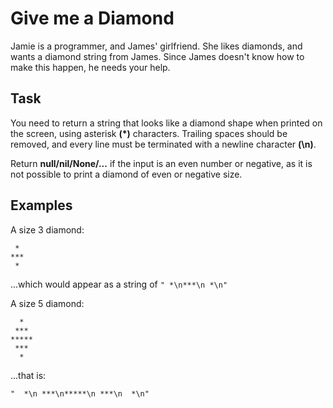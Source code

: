 # Give me a Diamond

Jamie is a programmer, and James' girlfriend. She likes diamonds, and wants a diamond string from James. Since James doesn't know how to make this happen, he needs your help.

## Task

You need to return a string that looks like a diamond shape when printed on the screen, using asterisk **(\*)** characters. Trailing spaces should be removed, and every line must be terminated with a newline character **(\n)**.

Return **null/nil/None/...** if the input is an even number or negative, as it is not possible to print a diamond of even or negative size.

## Examples

A size 3 diamond:

     *
    ***
     *

...which would appear as a string of `" *\n***\n *\n"`

A size 5 diamond:

      *
     ***
    *****
     ***
      *

...that is:

    "  *\n ***\n*****\n ***\n  *\n"
